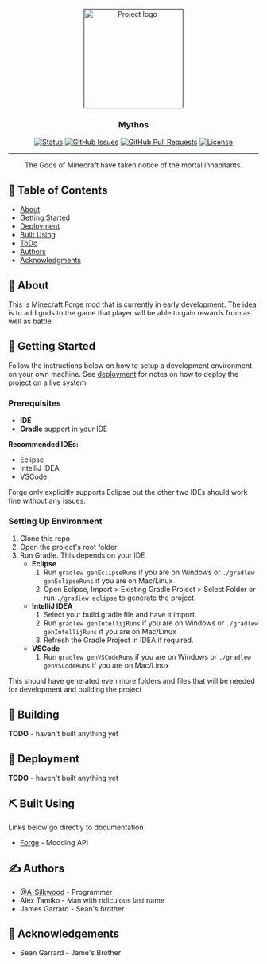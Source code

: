 <p align="center">
  <a href="" rel="noopener">
 <img width=200px height=200px src="https://minecraft-heads.com/media/k2/items/cache/462ad80c2a24c1c5e9280ab7506654ea_M.jpg" alt="Project logo"></a>
</p>

<h3 align="center">Mythos</h3>

<div align="center">

[![Status](https://img.shields.io/badge/status-active-success.svg)]()
[![GitHub Issues](https://img.shields.io/github/issues/kylelobo/The-Documentation-Compendium.svg)](https://github.com/kylelobo/The-Documentation-Compendium/issues)
[![GitHub Pull Requests](https://img.shields.io/github/issues-pr/kylelobo/The-Documentation-Compendium.svg)](https://github.com/kylelobo/The-Documentation-Compendium/pulls)
[![License](https://img.shields.io/badge/license-MIT-blue.svg)](/LICENSE)

</div>

---

<p align="center"> The Gods of Minecraft have taken notice of the mortal inhabitants.
    <br> 
</p>

## 📝 Table of Contents

- [About](#about)
- [Getting Started](#getting_started)
- [Deployment](#deployment)
- [Built Using](#built_using)
- [ToDo](../TODO.md)
- [Authors](#authors)
- [Acknowledgments](#acknowledgement)

## 🧐 About <a name = "about"></a>

This is Minecraft Forge mod that is currently in early development. The idea is to add gods to the game that player will be able to gain rewards from as well as battle.

## 🏁 Getting Started <a name = "getting_started"></a>

Follow the instructions below on how to setup a development environment on your own machine. See [deployment](#deployment) for notes on how to deploy the project on a live system.

### Prerequisites

- **IDE**
- **Gradle** support in your IDE

**Recommended IDEs:**
- Eclipse
- IntelliJ IDEA
- VSCode

Forge only explicitly supports Eclipse but the other two IDEs should work fine without any issues.

### Setting Up Environment

1. Clone this repo
2. Open the project's root folder
2. Run Gradle. This depends on your IDE
    - **Eclipse**
        1. Run `gradlew genEclipseRuns` if you are on Windows or `./gradlew genEclipseRuns` if you are on Mac/Linux
        2. Open Eclipse, Import > Existing Gradle Project > Select Folder 
   or run `./gradlew eclipse` to generate the project.
    - **IntelliJ IDEA**
        1. Select your build.gradle file and have it import.
        2. Run `gradlew genIntellijRuns` if you are on Windows or `./gradlew genIntellijRuns` if you are on Mac/Linux
        3. Refresh the Gradle Project in IDEA if required.
    - **VSCode**
        1. Run `gradlew genVSCodeRuns` if you are on Windows or `./gradlew genVSCodeRuns` if you are on Mac/Linux

This should have generated even more folders and files that will be needed for development and building the project


## 🔧 Building

**TODO** - haven't built anything yet

## 🚀 Deployment <a name = "deployment"></a>

**TODO** - haven't built anything yet

## ⛏️ Built Using <a name = "built_using"></a>

Links below go directly to documentation

- [Forge](https://mcforge.readthedocs.io/en/1.17.x/) - Modding API

## ✍️ Authors <a name = "authors"></a>

- [@A-Silkwood](https://github.com/A-Silkwood) - Programmer
- Alex Tamiko - Man with ridiculous last name
- James Garrard - Sean's brother

## 🎉 Acknowledgements <a name = "acknowledgement"></a>

- Sean Garrard - Jame's Brother
